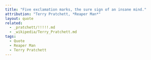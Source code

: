 ```yaml
---
title: "Five exclamation marks, the sure sign of an insane mind."
attribution: "Terry Pratchett, *Reaper Man*"
layout: quote
related:
  - _pratchett/!!!!!.md
  - _wikipedia/Terry_Pratchett.md
tags:
  - Quote
  - Reaper Man
  - Terry Pratchett
---
```

